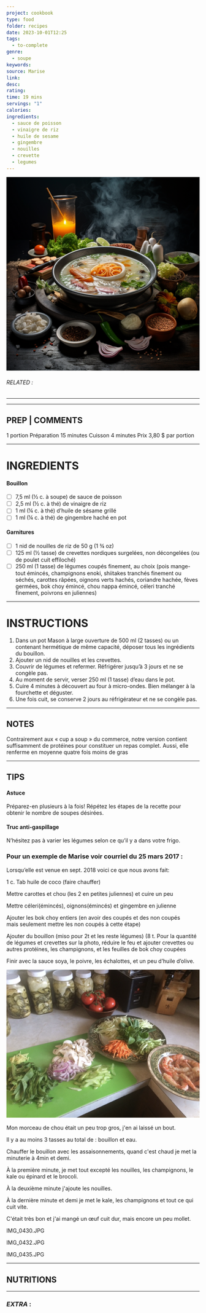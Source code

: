 ```yaml
---
project: cookbook
type: food
folder: recipes
date: 2023-10-01T12:25
tags:
  - to-complete
genre:
  - soupe
keywords: 
source: Marise
link: 
desc: 
rating: 
time: 19 mins
servings: "1"
calories: 
ingredients:
  - sauce de poisson
  - vinaigre de riz
  - huile de sesame
  - gingembre
  - nouilles
  - crevette
  - legumes
---
```


![IMAGE](_default.png)

###### *RELATED* : 
---


---
## PREP | COMMENTS

1 portion
Préparation 15 minutes
Cuisson 4 minutes
Prix 3,80 $ par portion

---
# INGREDIENTS

#### Bouillon

- [ ] 7,5 ml (½ c. à soupe) de sauce de poisson
- [ ] 2,5 ml (½ c. à thé) de vinaigre de riz
- [ ] 1 ml (¼ c. à thé) d’huile de sésame grillé
- [ ] 1 ml (¼ c. à thé) de gingembre haché en pot

#### Garnitures

- [ ] 1 nid de nouilles de riz de 50 g (1 ¾ oz)
- [ ] 125 ml (½ tasse) de crevettes nordiques surgelées, non décongelées (ou de poulet cuit effiloché)
- [ ] 250 ml (1 tasse) de légumes coupés finement, au choix (pois mange-tout émincés, champignons enoki, shiitakes tranchés finement ou séchés, carottes râpées, oignons verts hachés, coriandre hachée, fèves germées, bok choy émincé, chou nappa émincé, céleri tranché finement, poivrons en juliennes)

---
# INSTRUCTIONS

1. Dans un pot Mason à large ouverture de 500 ml (2 tasses) ou un contenant hermétique de même capacité, déposer tous les ingrédients du bouillon.
2. Ajouter un nid de nouilles et les crevettes.
3. Couvrir de légumes et refermer. Réfrigérer jusqu’à 3 jours et ne se congèle pas.
4. Au moment de servir, verser 250 ml (1 tasse) d’eau dans le pot.
5. Cuire 4 minutes à découvert au four à micro-ondes. Bien mélanger à la fourchette et déguster.
6. Une fois cuit, se conserve 2 jours au réfrigérateur et ne se congèle pas.

---
## NOTES

Contrairement aux « cup a soup » du commerce, notre version contient suffisamment de protéines pour constituer un repas complet. Aussi, elle renferme en moyenne quatre fois moins de gras

---
## TIPS

#### Astuce

Préparez-en plusieurs à la fois! Répétez les étapes de la recette pour obtenir le nombre de soupes désirées. 

#### Truc anti-gaspillage

N’hésitez pas à varier les légumes selon ce qu’il y a dans votre frigo.


### **Pour un exemple de Marise voir courriel du 25 mars 2017 :**

Lorsqu’elle est venue en sept. 2018 voici ce que nous avons fait:

1 c. Tab huile de coco (faire chauffer)

Mettre carottes et chou (les 2 en petites juliennes) et cuire un peu

Mettre céleri(émincés), oignons(émincés) et gingembre en julienne

Ajouter les bok choy entiers (en avoir des coupés et des non coupés mais seulement mettre les non coupés à cette étape)

Ajouter du bouillon (miso pour 2t et les reste légumes) (8 t. Pour la quantité de légumes et crevettes sur la photo, réduire le feu et ajouter crevettes ou autres protéines, les champignons, et les feuilles de bok choy coupées

Finir avec la sauce soya, le poivre, les échalottes, et un peu d’huile d’olive.

![IMAGE](image_586.png)


Mon morceau de chou était un peu trop gros, j'en ai laissé un bout.

Il y a au moins 3 tasses au total de : bouillon et eau.

Chauffer le bouillon avec les assaisonnements, quand c'est chaud je met la minuterie à 4min et demi. 

À la première minute, je met tout excepté les nouilles, les champignons, le kale ou épinard et le brocoli.

À la deuxième minute j'ajoute les nouilles.

À la dernière minute et demi je met le kale, les champignons et tout ce qui cuit vite.

C'était très bon et j'ai mangé un œuf cuit dur, mais encore un peu mollet.

IMG_0430.JPG

IMG_0432.JPG

IMG_0435.JPG

---
## NUTRITIONS



---
### *EXTRA* :



